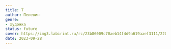```yaml
---
title: Т
author: Пелевин
genre:
- художка
status: future
cover: https://img3.labirint.ru/rc/23b86009c70aeb14f4d9a619aaef3111/220x340q80/books48/473157/cover.jpg?1686224151
date: 2023-09-28
---
```


